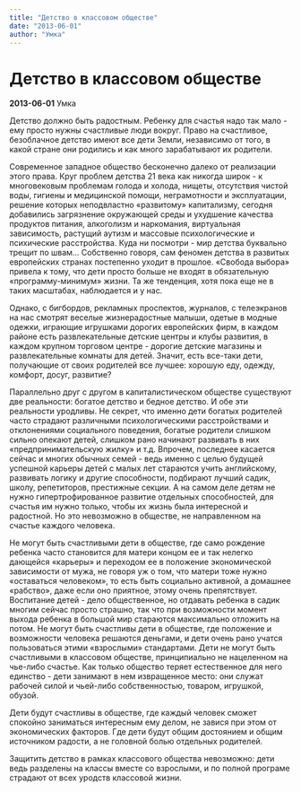 ```yaml
---
title: "Детство в классовом обществе"
date: "2013-06-01"
author: "Умка"
---
```


# Детство в классовом обществе

**2013-06-01** Умка

Детство должно быть радостным. Ребенку для счастья надо так мало - ему просто нужны счастливые люди вокруг. Право на счастливое, безоблачное детство имеют все дети Земли, независимо от того, в какой стране они родились и как много зарабатывают их родители.

Современное западное общество бесконечно далеко от реализации этого права. Круг проблем детства 21 века как никогда широк - к многовековым проблемам голода и холода, нищеты, отсутствия чистой воды, гигиены и медицинской помощи, неграмотности и эксплуатации, решение которых неподвластно «развитому» капитализму, сегодня добавились загрязнение окружающей среды и ухудшение качества продуктов питания, алкоголизм и наркомания, виртуальная зависимость, растущий аутизм и массовые психологические и психические расстройства. Куда ни посмотри - мир детства буквально трещит по швам... Собственно говоря, сам феномен детства в развитых европейских странах постепенно уходит в прошлое. «Свобода выбора» привела к тому, что дети просто больше не входят в обязательную «программу-минимум» жизни. Та же тенденция, хотя пока еще не в таких масштабах, наблюдается и у нас.

Однако, с бигбордов, рекламных проспектов, журналов, с телеэкранов на нас смотрят веселые жизнерадостные малыши, одетые в модные одежки, играющие игрушками дорогих европейских фирм, в каждом районе есть развлекательные детские центры и клубы развития, в каждом крупном торговом центре - дорогие детские магазины и развлекательные комнаты для детей. Значит, есть все-таки дети, получающие от своих родителей все лучшее: хорошую еду, одежду, комфорт, досуг, развитие?

Параллельно друг с другом в капиталистическом обществе существуют две реальности: богатое детство и бедное детство. И обе эти реальности уродливы. Не секрет, что именно дети богатых родителей часто страдают различными психологическими расстройствами и отклонениями социального поведения, богатые родители слишком сильно опекают детей, слишком рано начинают развивать в них «предпринимательскую жилку» и т.д. Впрочем, последнее касается сейчас и многих обычных семей - ведь именно с целью будущей успешной карьеры детей с малых лет стараются учить английскому, развивать логику и другие способности, подбирают лучший садик, школу, репетиторов, престижные секции. А на самом деле детям не нужно гипертрофированное развитие отдельных способностей, для счастья им нужно только, чтобы их жизнь была интересной и радостной. Но это невозможно в обществе, не направленном на счастье каждого человека.

Не могут быть счастливыми дети в обществе, где само рождение ребенка часто становится для матери концом ее и так нелегко дающейся «карьеры» и переходом ее в положение экономической зависимости от мужа, не говоря уж о том, что матери тоже нужно «оставаться человеком», то есть быть социально активной, а домашнее «рабство», даже если оно приятное, этому очень препятствует. Воспитание детей - дело общественное, но отдавать ребенка в садик многим сейчас просто страшно, так что при возможности момент выхода ребенка в большой мир стараются максимально отложить на потом. Не могут быть счастливы дети в обществе, где положение и возможности человека решаются деньгами, и дети очень рано учатся пользоваться этими «взрослыми» стандартами. Дети не могут быть счастливыми в классовом обществе, принципиально не нацеленном на чье-либо счастье. Как только общество теряет естественное для него единство - дети занимают в нем извращенное место: они служат рабочей силой и чьей-либо собственностью, товаром, игрушкой, обузой.

Дети будут счастливы в обществе, где каждый человек сможет спокойно заниматься интересным ему делом, не завися при этом от экономических факторов. Где дети будут общим достоянием и общим источником радости, а не головной болью отдельных родителей.

Защитить детство в рамках классового общества невозможно: дети ведь разделены на классы вместе со взрослыми, и по полной програме страдают от всех уродств классовой жизни.